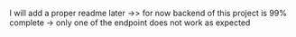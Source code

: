 I will add a proper readme later  ->> for now backend of this project is 99% complete -> only one of the endpoint does not work as expected 
